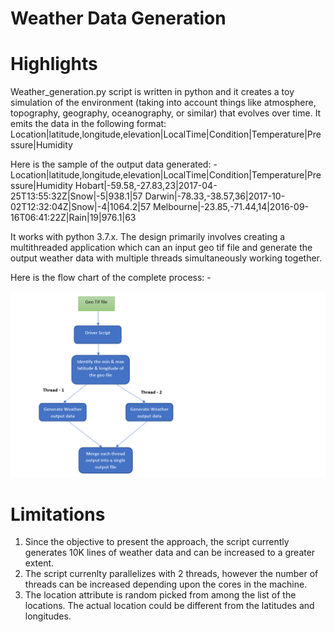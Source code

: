 # Weather Data Generation
# Highlights
Weather_generation.py script is written in python and it creates a toy simulation of the environment (taking into account things like atmosphere, topography, geography,
oceanography, or similar) that evolves over time. It emits the data in the following format:
Location|latitude,longitude,elevation|LocalTime|Condition|Temperature|Pressure|Humidity

Here is the sample of the output data generated: -
Location|latitude,longitude,elevation|LocalTime|Condition|Temperature|Pressure|Humidity
Hobart|-59.58,-27.83,23|2017-04-25T13:55:32Z|Snow|-5|938.1|57
Darwin|-78.33,-38.57,36|2017-10-02T12:32:04Z|Snow|-4|1064.2|57
Melbourne|-23.85,-71.44,14|2016-09-16T06:41:22Z|Rain|19|976.1|63

It works with python 3.7.x. The design primarily involves creating a multithreaded application which can an input geo tif file and generate the output weather data with multiple threads simultaneously working together.

Here is the flow chart of the complete process: -

![alt text](https://github.com/gchandn3413/weather_data/blob/master/img.png)

# Limitations
1. Since the objective to present the approach, the script currently generates 10K lines of weather data and can be increased to a greater extent. 
2. The script currenlty parallelizes with 2 threads, however the number of threads can be increased depending upon the cores in the machine.
3. The location attribute is random picked from among the list of the locations. The actual location could be different from the latitudes and longitudes. 
